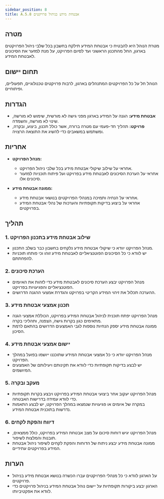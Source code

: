 ```yaml
---
sidebar_position: 8  
title: A.5.8 אבטחת מידע בניהול פרויקטים
---
```

## מטרה
מטרת הנוהל היא להבטיח כי אבטחת המידע תילקח בחשבון בכל שלבי ניהול הפרויקטים בארגון, החל מהתכנון הראשוני ועד לסיום הפרויקט, על מנת למזער את הסיכונים לאבטחת המידע.

## תחום יישום
הנוהל חל על כל הפרויקטים המתנהלים בארגון, לרבות פרויקטים טכנולוגיים, תפעוליים, ופיתוחיים.

## הגדרות
- **אבטחת מידע:** הגנה על המידע בארגון מפני גישה לא מורשית, שימוש לא מורשה, שינוי לא מורשה, והשמדה.
- **פרויקט:** תהליך חד-פעמי עם מטרה ברורה, אשר כולל תכנון, ביצוע, ובקרה, ומשתמש במשאבים כדי להשיג את התוצאה הרצויה.

## אחריות
- **מנהל הפרויקט:**
  - אחראי על שילוב שיקולי אבטחת מידע בכל שלבי ניהול הפרויקט.
  - אחראי על הערכת הסיכונים לאבטחת מידע בפרויקט ועל פיתוח תוכניות למזעור סיכונים אלו.

- **ממונה אבטחת מידע:**
  - אחראי על הנחיה ותמיכה במנהלי הפרויקטים בנושאי אבטחת מידע.
  - אחראי על ביצוע בדיקות תקופתיות והערכות של נהלי אבטחת המידע בפרויקטים.

## תהליך
### 1. שילוב אבטחת מידע בתכנון הפרויקט
- מנהל הפרויקט יוודא כי שיקולי אבטחת מידע נלקחים בחשבון כבר בשלב התכנון.
- יש לוודא כי כל הסיכונים הפוטנציאליים לאבטחת מידע זוהו וכי פותחו תוכניות להפחתתם.

### 2. הערכת סיכונים
- מנהל הפרויקט יבצע הערכת סיכונים לאבטחת מידע כדי לזהות את האיומים הפוטנציאליים והפגיעויות בפרויקט.
- ההערכה תכלול את זיהוי המידע הקריטי בפרויקט והגדרת אמצעי ההגנה הדרושים.

### 3. תכנון אמצעי אבטחת מידע
- מנהל הפרויקט יפתח תוכנית לניהול אבטחת המידע בפרויקט, הכוללת אמצעי הגנה מתאימים כגון בקרות גישה, הצפנה, ותהליכי בקרה.
- ממונה אבטחת מידע יספק הנחיות נוספות לגבי האמצעים הדרושים בהתאם לרמת הסיכון.

### 4. יישום אמצעי אבטחת מידע
- מנהל הפרויקט יוודא כי כל אמצעי אבטחת המידע שתוכננו ייושמו בפועל במהלך הפרויקט.
- יש לבצע בדיקות תקופתיות כדי לוודא את תקינותם ויעילותם של האמצעים המיושמים.

### 5. מעקב ובקרה
- מנהל הפרויקט יעקוב אחר ביצועי אבטחת המידע בפרויקט ויבצע בקרות תקופתיות כדי לוודא עמידה בדרישות האבטחה.
- במקרה של איומים או פגיעויות שנמצאו במהלך הפרויקט, יש לבצע התאמות נדרשות בתוכנית אבטחת המידע.

### 6. דיווח והפקת לקחים
- מנהל הפרויקט יגיש דוחות סיכום על מצב אבטחת המידע בפרויקט, כולל ממצאים, תובנות והמלצות לשיפור.
- ממונה אבטחת מידע יבצע ניתוח של הדוחות והפקת לקחים לשיפור ניהול אבטחת המידע בפרויקטים עתידיים.

## הערות
- על הארגון לוודא כי כל מנהלי הפרויקטים עברו הכשרה בנושא אבטחת מידע בניהול פרויקטים.
- הארגון יבצע ביקורות תקופתיות על יישום נוהל אבטחת המידע בניהול פרויקטים כדי לוודא את אפקטיביותו.